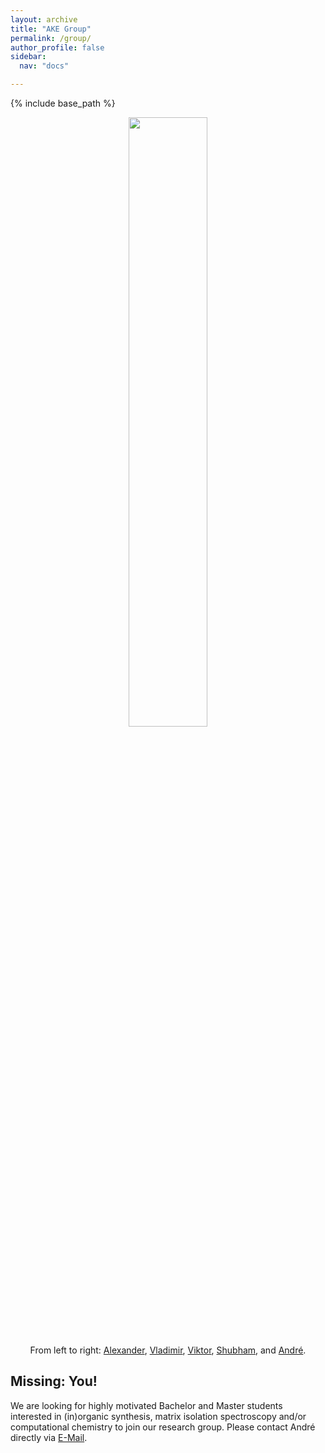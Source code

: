 ```yaml
---
layout: archive
title: "AKE Group"
permalink: /group/
author_profile: false
sidebar:
  nav: "docs"

---
```

{% include base_path %}

<p align="center">
  <img width="50%" height="auto" src="https://AKEckhardt.github.io/images/group_2023.jpg">
</p>  
<p style='text-align: center;'>From left to right: 
<a href="https://www.eckhardt-lab.ruhr-uni-bochum.de/akegroup/Alumni/">Alexander</a>, 
<a href="https://www.eckhardt-lab.ruhr-uni-bochum.de/akegroup/VladimirDrabkin/">Vladimir</a>, 
<a href="https://www.eckhardt-lab.ruhr-uni-bochum.de/akegroup/ViktorPaczelt/">Viktor</a>,  
<a href="https://www.eckhardt-lab.ruhr-uni-bochum.de/akegroup/Alumni/">Shubham</a>, 
and <a href="https://www.eckhardt-lab.ruhr-uni-bochum.de/akegroup/ake/">André</a>. 
</p>



Missing: You!
------
We are looking for highly motivated Bachelor and Master students interested in (in)organic synthesis, matrix isolation spectroscopy and/or computational chemistry to join our research group. Please contact André directly via <a href="mailto:Andre.Eckhardt@rub.de">E-Mail</a>.
<br/>
<br/>



